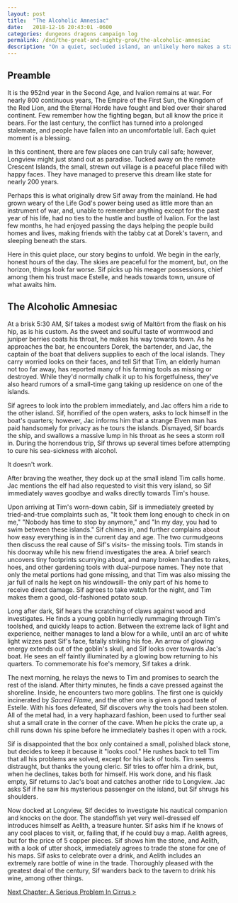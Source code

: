 ```yaml
---
layout: post
title:  "The Alcoholic Amnesiac"
date:   2018-12-16 20:43:01 -0600
categories: dungeons dragons campaign log
permalink: /dnd/the-great-and-mighty-grok/the-alcoholic-amnesiac
description: "On a quiet, secluded island, an unlikely hero makes a stand. A keg stand."
---
```


## Preamble

It is the 952nd year in the Second Age, and Ivalion remains at war.
For nearly 800 continuous years, The Empire of the First Sun, the Kingdom of the Red Lion, and the Eternal Horde have fought and bled over their shared continent.
Few remember how the fighting began, but all know the price it bears.
For the last century, the conflict has turned into a prolonged stalemate, and people have fallen into an uncomfortable lull.
Each quiet moment is a blessing.

In this continent, there are few places one can truly call safe; however, Longview might just stand out as paradise.
Tucked away on the remote Crescent Islands, the small, strewn out village is a peaceful place filled with happy faces.
They have managed to preserve this dream like state for nearly 200 years.

Perhaps this is what originally drew Sif away from the mainland.
He had grown weary of the Life God's power being used as little more than an instrument of war, and, unable to remember anything except for the past year of his life, had no ties to the hustle and bustle of Ivalion.
For the last few months, he had enjoyed passing the days helping the people build homes and lives, making friends with the tabby cat at Dorek's tavern, and sleeping beneath the stars.

Here in this quiet place, our story begins to unfold.
We begin in the early, honest hours of the day.
The skies are peaceful for the moment, but, on the horizon, things look far worse.
Sif picks up his meager possessions, chief among them his trust mace Estelle, and heads towards town, unsure of what awaits him.

## The Alcoholic Amnesiac

At a brisk 5:30 AM, Sif takes a modest swig of Maltört from the flask on his hip, as is his custom.
As the sweet and soulful taste of wormwood and juniper berries coats his throat, he makes his way towards town.
As he approaches the bar, he encounters Dorek, the bartender, and Jac, the captain of the boat that delivers supplies to each of the local islands.
They carry worried looks on their faces, and tell Sif that Tim, an elderly human not too far away, has reported many of his farming tools as missing or destroyed.
While they'd normally chalk it up to his forgetfulness, they've also heard rumors of a small-time gang taking up residence on one of the islands.

Sif agrees to look into the problem immediately, and Jac offers him a ride to the other island.
Sif, horrified of the open waters, asks to lock himself in the boat's quarters; however, Jac informs him that a strange Elven man has paid handsomely for privacy as he tours the islands.
Dismayed, Sif boards the ship, and swallows a massive lump in his throat as he sees a storm roll in.
During the horrendous trip, Sif throws up several times before attempting to cure his sea-sickness with alcohol.

It doesn't work.

After braving the weather, they dock up at the small island Tim calls home.
Jac mentions the elf had also requested to visit this very island, so Sif immediately waves goodbye and walks directly towards Tim's house.

Upon arriving at Tim's worn-down cabin, Sif is immediately greeted by tried-and-true complaints such as, "It took them long enough to check in on me," "Nobody has time to stop by anymore," and "In my day, you had to swim between these islands."
Sif chimes in, and further complains about how easy everything is in the current day and age.
The two curmudgeons then discuss the real cause of Sif's visits- the missing tools.
Tim stands in his doorway while his new friend investigates the area.
A brief search uncovers tiny footprints scurrying about, and many broken handles to rakes, hoes, and other gardening tools with dual-purpose names.
They note that only the metal portions had gone missing, and that Tim was also missing the jar full of nails he kept on his windowsill- the only part of his home to receive direct damage.
Sif agrees to take watch for the night, and Tim makes them a good, old-fashioned potato soup.

Long after dark, Sif hears the scratching of claws against wood and investigates.
He finds a young goblin hurriedly rummaging through Tim's toolshed, and quickly leaps to action.
Between the extreme lack of light and experience, neither manages to land a blow for a while, until an arc of white light wizzes past Sif's face, fatally striking his foe.
An arrow of glowing energy extends out of the goblin's skull, and Sif looks over towards Jac's boat.
He sees an elf faintly illuminated by a glowing bow returning to his quarters.
To commemorate his foe's memory, Sif takes a drink.

The next morning, he relays the news to Tim and promises to search the rest of the island.
After thirty minutes, he finds a cave pressed against the shoreline.
Inside, he encounters two more goblins.
The first one is quickly incinerated by _Sacred Flame_, and the other one is given a good taste of Estelle.
With his foes defeated, Sif discovers why the tools had been stolen.
All of the metal had, in a very haphazard fashion, been used to further seal shut a small crate in the corner of the cave.
When he picks the crate up, a chill runs down his spine before he immediately bashes it open with a rock.

Sif is disappointed that the box only contained a small, polished black stone, but decides to keep it because it "looks cool."
He rushes back to tell Tim that all his problems are solved, except for his lack of tools.
Tim seems distraught, but thanks the young cleric.
Sif tries to offer him a drink, but, when he declines, takes both for himself.
His work done, and his flask empty, Sif returns to Jac's boat and catches another ride to Longview.
Jac asks Sif if he saw his mysterious passenger on the island, but Sif shrugs his shoulders.

Now docked at Longview, Sif decides to investigate his nautical companion and knocks on the door.
The standoffish yet very well-dressed elf introduces himself as Aelith, a treasure hunter.
Sif asks him if he knows of any cool places to visit, or, failing that, if he could buy a map.
Aelith agrees, but for the price of 5 copper pieces.
Sif shows him the stone, and Aelith, with a look of utter shock, immediately agrees to trade the stone for one of his maps.
Sif asks to celebrate over a drink, and Aelith includes an extremely rare bottle of wine in the trade.
Thoroughly pleased with the greatest deal of the century, Sif wanders back to the tavern to drink his wine, among other things.

[Next Chapter: A Serious Problem In Cirrus >](/dnd/the-great-and-mighty-grok/a-serious-problem-in-cirrus)
